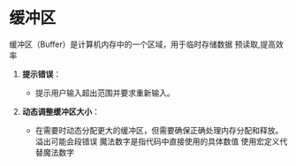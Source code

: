 # 缓冲区
缓冲区（Buffer）是计算机内存中的一个区域，用于临时存储数据
预读取,提高效率


1. **提示错误**：
    
    - 提示用户输入超出范围并要求重新输入。
2. **动态调整缓冲区大小**：
    
    - 在需要时动态分配更大的缓冲区，但需要确保正确处理内存分配和释放。
溢出可能会段错误
魔法数字是指代码中直接使用的具体数值
使用宏定义代替魔法数字

